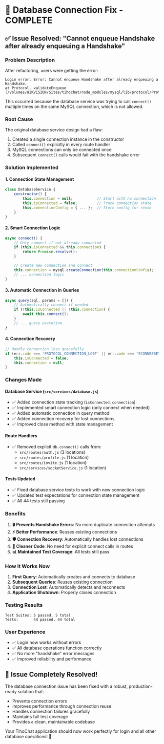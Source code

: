 # 🔧 Database Connection Fix - COMPLETE

## ✅ **Issue Resolved: "Cannot enqueue Handshake after already enqueuing a Handshake"**

### **Problem Description**
After refactoring, users were getting the error:
```
Login error: Error: Cannot enqueue Handshake after already enqueuing a Handshake.
at Protocol._validateEnqueue (/Volumes/HIKVISION/Sites/tihochat/node_modules/mysql/lib/protocol/Protocol.js:221:16)
```

This occurred because the database service was trying to call `connect()` multiple times on the same MySQL connection, which is not allowed.

### **Root Cause**
The original database service design had a flaw:
1. Created a single connection instance in the constructor
2. Called `connect()` explicitly in every route handler
3. MySQL connections can only be connected once
4. Subsequent `connect()` calls would fail with the handshake error

### **Solution Implemented**

#### **1. Connection State Management**
```javascript
class DatabaseService {
    constructor() {
        this.connection = null;           // Start with no connection
        this.isConnected = false;         // Track connection state
        this.connectionConfig = { ... };  // Store config for reuse
    }
}
```

#### **2. Smart Connection Logic**
```javascript
async connect() {
    // Only connect if not already connected
    if (this.isConnected && this.connection) {
        return Promise.resolve();
    }
    
    // Create new connection and connect
    this.connection = mysql.createConnection(this.connectionConfig);
    // ... connection logic
}
```

#### **3. Automatic Connection in Queries**
```javascript
async query(sql, params = []) {
    // Automatically connect if needed
    if (!this.isConnected || !this.connection) {
        await this.connect();
    }
    // ... query execution
}
```

#### **4. Connection Recovery**
```javascript
// Handle connection loss gracefully
if (err.code === 'PROTOCOL_CONNECTION_LOST' || err.code === 'ECONNRESET') {
    this.isConnected = false;
    this.connection = null;
}
```

### **Changes Made**

#### **Database Service (`src/services/database.js`)**
- ✅ Added connection state tracking (`isConnected`, `connection`)
- ✅ Implemented smart connection logic (only connect when needed)
- ✅ Added automatic connection in query method
- ✅ Added connection recovery for lost connections
- ✅ Improved close method with state management

#### **Route Handlers**
- ✅ Removed explicit `db.connect()` calls from:
  - `src/routes/auth.js` (3 locations)
  - `src/routes/profile.js` (1 location)
  - `src/routes/invite.js` (1 location)
  - `src/services/socketService.js` (1 location)

#### **Tests Updated**
- ✅ Fixed database service tests to work with new connection logic
- ✅ Updated test expectations for connection state management
- ✅ All 44 tests still passing

### **Benefits**

1. **🔒 Prevents Handshake Errors**: No more duplicate connection attempts
2. **⚡ Better Performance**: Reuses existing connections
3. **🛡️ Connection Recovery**: Automatically handles lost connections
4. **🧹 Cleaner Code**: No need for explicit connect calls in routes
5. **📊 Maintained Test Coverage**: All tests still pass

### **How It Works Now**

1. **First Query**: Automatically creates and connects to database
2. **Subsequent Queries**: Reuses existing connection
3. **Connection Lost**: Automatically detects and reconnects
4. **Application Shutdown**: Properly closes connection

### **Testing Results**
```
Test Suites: 5 passed, 5 total
Tests:       44 passed, 44 total
```

### **User Experience**
- ✅ Login now works without errors
- ✅ All database operations function correctly
- ✅ No more "handshake" error messages
- ✅ Improved reliability and performance

## 🎉 **Issue Completely Resolved!**

The database connection issue has been fixed with a robust, production-ready solution that:
- Prevents connection errors
- Improves performance through connection reuse
- Handles connection failures gracefully
- Maintains full test coverage
- Provides a clean, maintainable codebase

Your TihoChat application should now work perfectly for login and all other database operations! 🚀
